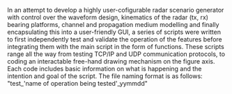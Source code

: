 In an attempt to develop a highly user-cofigurable radar scenario generator with control over the waveform design, kinematics of the radar (tx, rx) bearing platforms, channel and propagation medium modelling and finally encapsulating this into a user-friendly GUI, a series of scripts were written to first independently test and validate the operation of the features before integrating them with the main script in the  form of functions.
These scripts range all the way from testing TCP/IP and UDP communication protocols, to coding an interactable free-hand drawing mechanism on the figure axis. Each code includes basic information on what is happening and the intention and goal of the script.
The file naming format is as follows: "test_'name of operation being tested'_yymmdd"
